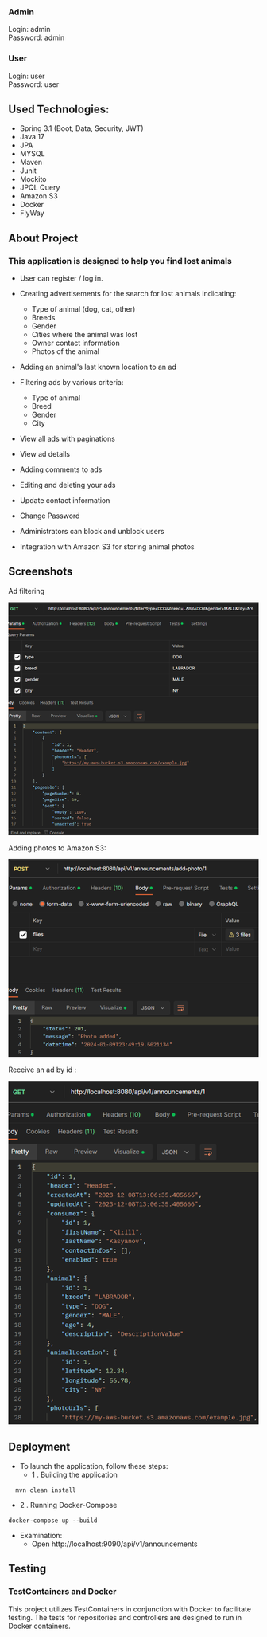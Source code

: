 


### Admin
Login: admin <br>
Password: admin
### User
Login: user <br>
Password: user

## Used Technologies:

* Spring 3.1 (Boot, Data, Security, JWT)
* Java 17
* JPA
* MYSQL
* Maven
* Junit
* Mockito
* JPQL Query
* Amazon S3
* Docker
* FlyWay

## About Project
### This application is designed to help you find lost animals

* User can register / log in.
* Creating advertisements for the search for lost animals indicating:

    * Type of animal (dog, cat, other)
    * Breeds
    * Gender
    * Cities where the animal was lost
    * Owner contact information
    * Photos of the animal
  

* Adding an animal's last known location to an ad


* Filtering ads by various criteria:
  
  * Type of animal
  *  Breed
  *  Gender
  *  City


* View all ads with paginations
* View ad details
* Adding comments to ads
* Editing and deleting your ads
* Update contact information
* Change Password
* Administrators can block and unblock users
* Integration with Amazon S3 for storing animal photos


## Screenshots

Ad filtering

![Alt text](https://github.com/EGOBenCoco/photo_ReadMe/blob/main/filter.PNG?raw=true)


Adding photos to Amazon S3:

![Alt text](https://github.com/EGOBenCoco/photo_ReadMe/blob/main/add_photo.PNG?raw=true)


Receive an ad by id :

![Alt text](https://github.com/EGOBenCoco/photo_ReadMe/blob/main/one_ad.PNG?raw=true)

## Deployment

* To launch the application, follow these steps:
  * 1 . Building the application <br>
```
  mvn clean install
  ```
  * 2 . Running Docker-Compose
  ```
  docker-compose up --build
  ```
* Examination:
  * Open  http://localhost:9090/api/v1/announcements 

## Testing

### TestContainers and Docker

This project utilizes TestContainers in
conjunction with Docker to facilitate testing.
The tests for repositories and controllers are designed to run in
Docker containers.
